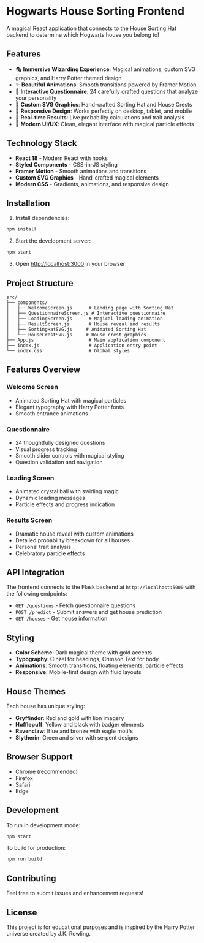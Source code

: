 # Hogwarts House Sorting Frontend

A magical React application that connects to the House Sorting Hat backend to determine which Hogwarts house you belong to!

## Features

- 🎭 **Immersive Wizarding Experience**: Magical animations, custom SVG graphics, and Harry Potter themed design
- ✨ **Beautiful Animations**: Smooth transitions powered by Framer Motion
- 🏰 **Interactive Questionnaire**: 24 carefully crafted questions that analyze your personality
- 🎨 **Custom SVG Graphics**: Hand-crafted Sorting Hat and House Crests
- 📱 **Responsive Design**: Works perfectly on desktop, tablet, and mobile
- 🌟 **Real-time Results**: Live probability calculations and trait analysis
- 🎯 **Modern UI/UX**: Clean, elegant interface with magical particle effects

## Technology Stack

- **React 18** - Modern React with hooks
- **Styled Components** - CSS-in-JS styling
- **Framer Motion** - Smooth animations and transitions
- **Custom SVG Graphics** - Hand-crafted magical elements
- **Modern CSS** - Gradients, animations, and responsive design

## Installation

1. Install dependencies:

```bash
npm install
```

2. Start the development server:

```bash
npm start
```

3. Open [http://localhost:3000](http://localhost:3000) in your browser

## Project Structure

```
src/
├── components/
│   ├── WelcomeScreen.js      # Landing page with Sorting Hat
│   ├── QuestionnaireScreen.js # Interactive questionnaire
│   ├── LoadingScreen.js      # Magical loading animation
│   ├── ResultScreen.js       # House reveal and results
│   ├── SortingHatSVG.js     # Animated Sorting Hat
│   └── HouseCrestSVG.js     # House crest graphics
├── App.js                    # Main application component
├── index.js                  # Application entry point
└── index.css                 # Global styles
```

## Features Overview

### Welcome Screen

- Animated Sorting Hat with magical particles
- Elegant typography with Harry Potter fonts
- Smooth entrance animations

### Questionnaire

- 24 thoughtfully designed questions
- Visual progress tracking
- Smooth slider controls with magical styling
- Question validation and navigation

### Loading Screen

- Animated crystal ball with swirling magic
- Dynamic loading messages
- Particle effects and progress indication

### Results Screen

- Dramatic house reveal with custom animations
- Detailed probability breakdown for all houses
- Personal trait analysis
- Celebratory particle effects

## API Integration

The frontend connects to the Flask backend at `http://localhost:5000` with the following endpoints:

- `GET /questions` - Fetch questionnaire questions
- `POST /predict` - Submit answers and get house prediction
- `GET /houses` - Get house information

## Styling

- **Color Scheme**: Dark magical theme with gold accents
- **Typography**: Cinzel for headings, Crimson Text for body
- **Animations**: Smooth transitions, floating elements, particle effects
- **Responsive**: Mobile-first design with fluid layouts

## House Themes

Each house has unique styling:

- **Gryffindor**: Red and gold with lion imagery
- **Hufflepuff**: Yellow and black with badger elements
- **Ravenclaw**: Blue and bronze with eagle motifs
- **Slytherin**: Green and silver with serpent designs

## Browser Support

- Chrome (recommended)
- Firefox
- Safari
- Edge

## Development

To run in development mode:

```bash
npm start
```

To build for production:

```bash
npm run build
```

## Contributing

Feel free to submit issues and enhancement requests!

## License

This project is for educational purposes and is inspired by the Harry Potter universe created by J.K. Rowling.
